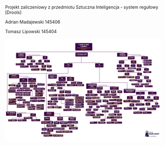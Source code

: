 Projekt zaliczeniowy z przedmiotu Sztuczna Inteligencja - system regułowy [Drools]

Adrian Madajewski 145406

Tomasz Lipowski 145404

![Screenshot](https://github.com/AdrianMadajewski/SI_drools/blob/master/BuyingGame.divide.ONLY%20-%20Strategy%20game(Sci-FiFantasyHorror).jpg)
